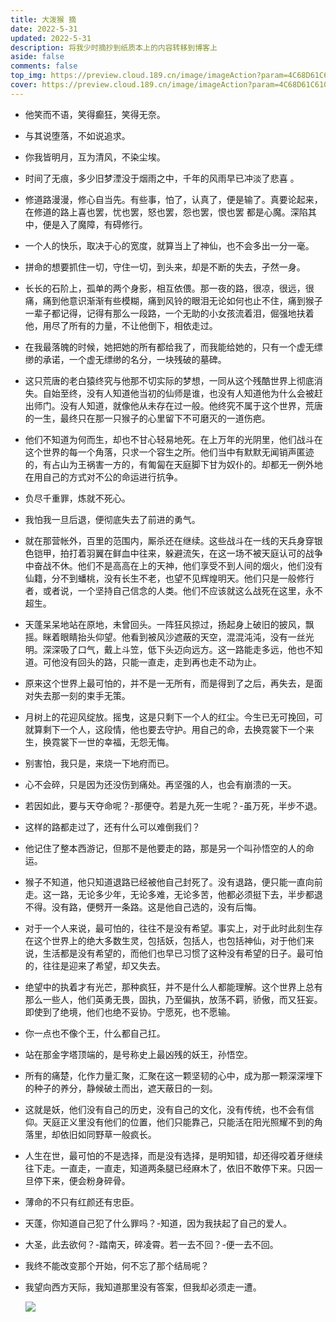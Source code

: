 ```yaml
---
title: 大泼猴 摘
date: 2022-5-31
updated: 2022-5-31
description: 将我少时摘抄到纸质本上的内容转移到博客上
aside: false
comments: false
top_img: https://preview.cloud.189.cn/image/imageAction?param=4C68D61C61016C59001FDDF0CE9BADB726B1EDF1A3CD1A6708A87A8113DFD5276A2B563D6C90ADDD46E376DAE671FC93DD8D3E63D9FF5F70FEA033B85EA33E35356438EB6090F252C9EC6B301A603B39093371EFFA3FA8A71292667CA3F48E457E43BC7E49F8C5A7636E192E92A1EEF0
cover: https://preview.cloud.189.cn/image/imageAction?param=4C68D61C61016C59001FDDF0CE9BADB726B1EDF1A3CD1A6708A87A8113DFD5276A2B563D6C90ADDD46E376DAE671FC93DD8D3E63D9FF5F70FEA033B85EA33E35356438EB6090F252C9EC6B301A603B39093371EFFA3FA8A71292667CA3F48E457E43BC7E49F8C5A7636E192E92A1EEF0
---
```


<!-- 无序列表 -->

- 他笑而不语，笑得癫狂，笑得无奈。
- 与其说堕落，不如说追求。
- 你我皆明月，互为清风，不染尘埃。
- 时间了无痕，多少旧梦湮没于烟雨之中，千年的风雨早已冲淡了悲喜 。
- 修道路漫漫，修心自当先。有些事，怕了，认真了，便是输了。真要论起来，在修道的路上喜也罢，忧也罢，怒也罢，怨也罢，恨也罢 都是心魔。深陷其中，便是入了魔障，有碍修行。
- 一个人的快乐，取决于心的宽度，就算当上了神仙，也不会多出一分一毫。
- 拼命的想要抓住一切，守住一切，到头来，却是不断的失去，孑然一身。
- 长长的石阶上，孤单的两个身影，相互依偎。那一夜的路，很凉，很远，很痛，痛到他意识渐渐有些模糊，痛到风铃的眼泪无论如何也止不住，痛到猴子一辈子都记得，记得有那么一段路，一个无助的小女孩流着泪，倔强地扶着他，用尽了所有的力量，不让他倒下，相依走过。
- 在我最落魄的时候，她把她的所有都给我了，而我能给她的，只有一个虚无缥缈的承诺，一个虚无缥缈的名分，一块残破的墓碑。
- 这只荒唐的老白猿终究与他那不切实际的梦想，一同从这个残酷世界上彻底消失。自始至终，没有人知道他当初的仙师是谁，也没有人知道他为什么会被赶出师门。没有人知道，就像他从未存在过一般。他终究不属于这个世界，荒唐的一生，最终只在那一只猴子的心里留下不可磨灭的一道伤疤。
- 他们不知道为何而生，却也不甘心轻易地死。在上万年的光阴里，他们战斗在这个世界的每一个角落，只求一个容生之所。他们当中有默默无闻销声匿迹的，有占山为王祸害一方的，有匍匐在天庭脚下甘为奴仆的。却都无一例外地在用自己的方式对不公的命运进行抗争。
- 负尽千重罪，炼就不死心。
- 我怕我一旦后退，便彻底失去了前进的勇气。
- 就在那营帐外，百里的范围内，厮杀还在继续。这些战斗在一线的天兵身穿银色铠甲，拍打着羽翼在鲜血中往来，躲避流矢，在这一场不被天庭认可的战争中奋战不休。他们不是高高在上的天神，他们享受不到人间的烟火，他们没有仙籍，分不到蟠桃，没有长生不老，也望不见辉煌明天。他们只是一般修行者，或者说，一个坚持自己信念的人类。他们不应该就这么战死在这里，永不超生。
- 天蓬呆呆地站在原地，未曾回头。一阵狂风掠过，扬起身上破旧的披风，飘摇。眯着眼睛抬头仰望。他看到被风沙遮蔽的天空，混混沌沌，没有一丝光明。深深吸了口气，戴上斗笠，低下头迈向远方。这一路能走多远，他也不知道。可他没有回头的路，只能一直走，走到再也走不动为止。
- 原来这个世界上最可怕的，并不是一无所有，而是得到了之后，再失去，是面对失去那一刻的束手无策。
- 月树上的花迎风绽放。摇曳，这是只剩下一个人的红尘。今生已无可挽回，可就算剩下一个人，这段情，他也要去守护。用自己的命，去换霓裳下一个来生，换霓裳下一世的幸福，无怨无悔。
- 别害怕，我只是，来烧一下地府而已。
- 心不会碎，只是因为还没伤到痛处。再坚强的人，也会有崩溃的一天。
- 若因如此，要与天夺命呢？-那便夺。若是九死一生呢？-虽万死，半步不退。
- 这样的路都走过了，还有什么可以难倒我们？
- 他记住了整本西游记，但那不是他要走的路，那是另一个叫孙悟空的人的命运。
- 猴子不知道，他只知道退路已经被他自己封死了。没有退路，便只能一直向前走。这一路，无论多少年，无论多难，无论多苦，他都必须挺下去，半步都退不得。没有路，便劈开一条路。这是他自己选的，没有后悔。
- 对于一个人来说，最可怕的，往往不是没有希望。事实上，对于此时此刻生存在这个世界上的绝大多数生灵，包括妖，包括人，也包括神仙，对于他们来说，生活都是没有希望的，而他们也早已习惯了这种没有希望的日子。最可怕的，往往是迎来了希望，却又失去。
- 绝望中的执着才有光芒，那种疯狂，并不是什么人都能理解。这个世界上总有那么一些人，他们英勇无畏，固执，乃至偏执，放荡不羁，骄傲，而又狂妄。即使到了绝境，他们也绝不妥协。宁愿死，也不愿输。
- 你一点也不像个王，什么都自己扛。
- 站在那金字塔顶端的，是号称史上最凶残的妖王，孙悟空。
- 所有的痛楚，化作力量汇聚，汇聚在这一颗坚韧的心中，成为那一颗深深埋下的种子的养分，静候破土而出，遮天蔽日的一刻。
- 这就是妖，他们没有自己的历史，没有自己的文化，没有传统，也不会有信仰。天庭正义里没有他们的位置，他们只能靠己，只能活在阳光照耀不到的角落里，却依旧如同野草一般疯长。
- 人生在世，最可怕的不是选择，而是没有选择，是明知错，却还得咬着牙继续往下走。一直走，一直走，知道两条腿已经麻木了，依旧不敢停下来。只因一旦停下来，便会粉身碎骨。
- 薄命的不只有红颜还有忠臣。
- 天蓬，你知道自己犯了什么罪吗？-知道，因为我扶起了自己的爱人。
- 大圣，此去欲何？-踏南天，碎凌霄。若一去不回？-便一去不回。
- 我终不能改变那个开始，何不忘了那个结局呢？
- 我望向西方天际，我知道那里没有答案，但我却必须走一遭。
  
  ![](https://preview.cloud.189.cn/image/imageAction?param=8E692F83F61BF6047FD812BFB47D5BF943626A65847F182D19B908A688DB2E50AFEB05109C0DA78D7421183D635B3075D28972515105BD4BE2FF05DB029E0D7D8E4F54DE6919DE4D6B0B57125634033F4C5FB40C4A6A697A31C4B30CE526C5231B993C7E5BBEA0443AEBC448188ABCAA)

